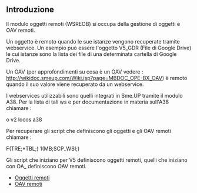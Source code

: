 
## Introduzione

Il modulo oggetti remoti (WSREOB) si occupa della gestione di oggetti e OAV remoti.

Un oggetto è remoto quando le sue istanze vengono recuperate tramite webservice. Un esempio può essere l'oggetto V5_GDR (File di Google Drive) le cui istanze sono la lista dei file di una determinata cartella di Google Drive.

Un OAV (per approfondimenti su cosa è un OAV vedere :  http://wikidoc.smeup.com/Wiki.jsp?page=MBDOC_OPE-BX_OAV) è remoto quando il suo valore viene recuperato da un webservice.

I webservices utilizzabili sono quelli integrati in Sme.UP tramite il modulo A38. Per la lista di tali ws e per documentazione in materia sull'A38 chiamare : 

o v2 locos a38

Per recuperare gli script che definiscono gli oggetti e gli OAV remoti chiamare : 

F(TRE;\*TBL;) 1(MB;SCP_WSI;)

Gli script che iniziano per V5 definiscono oggetti remoti, quelli che iniziano con OA_ definiscono OAV remoti.


- [Oggetti remoti](Sorgenti/DOC/TA/B£AMO/WSREOB_01)
- [OAV remoti](Sorgenti/DOC/TA/B£AMO/WSREOB_02)
